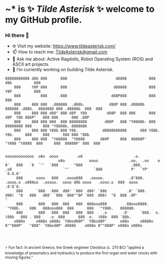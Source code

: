 **~*** is ✨ _Tilde Asterisk_ ✨ welcome to my GitHub profile.
=======
### Hi there 👋
- 🌐 Visit my website: https://www.tildeasterisk.com/
- 📫 How to reach me: TildeAsterisk@gmail.com
- 💬 Ask me about: Active Ragdolls, Robot Operating System (ROS) and ASCII art projects.
- 🔭 I’m currently working on building Tilde Asterisk.
```
88888888888 d8b 888      888                      d8888          888                    d8b          888      
    888     Y8P 888      888                     d88888          888                    Y8P          888      
    888         888      888                    d88P888          888                                 888      
    888     888 888  .d88888  .d88b.           d88P 888 .d8888b  888888 .d88b.  888d888 888 .d8888b  888  888 
    888     888 888 d88" 888 d8P  Y8b         d88P  888 88K      888   d8P  Y8b 888P"   888 88K      888 .88P 
    888     888 888 888  888 88888888        d88P   888 "Y8888b. 888   88888888 888     888 "Y8888b. 888888K  
    888     888 888 Y88b 888 Y8b.           d8888888888      X88 Y88b. Y8b.     888     888      X88 888 "88b 
    888     888 888  "Y88888  "Y8888       d88P     888  88888P'  "Y888 "Y8888  888     888  88888P' 888  888 


ooooooooooooo  o8o  oooo        .o8                       .o.                    .                       o8o           oooo              .oo.  .oo    o    
8'   888   `8  `"'  `888       "888                      .888.                 .o8                       `"'           `888             P'  `YP'   `8.8.8' 
     888      oooo   888   .oooo888   .ooooo.           .8"888.      .oooo.o .o888oo  .ooooo.  oooo d8b oooo   .oooo.o  888  oooo                  .8'8`8. 
     888      `888   888  d88' `888  d88' `88b         .8' `888.    d88(  "8   888   d88' `88b `888""8P `888  d88(  "8  888 .8P'                      "    
     888       888   888  888   888  888ooo888        .88ooo8888.   `"Y88b.    888   888ooo888  888      888  `"Y88b.   888888.                            
     888       888   888  888   888  888    .o       .8'     `888.  o.  )88b   888 . 888    .o  888      888  o.  )88b  888 `88b.                          
    o888o     o888o o888o `Y8bod88P" `Y8bod8P'      o88o     o8888o 8""888P'   "888" `Y8bod8P' d888b    o888o 8""888P' o888o o888o                         
                                                                                                                                                           
                                                                                                                                                           
                                                                                                                                                           

```
<sub>⚡ Fun fact: In ancient Greece, the Greek engineer Ctesibius (c. 270 BC) "applied a knowledge of pneumatics and hydraulics to produce the first organ and water clocks with moving figures."
</sub>
<!--
- 🌱 I’m currently learning ...
- 👯 I’m looking to collaborate on ...
- 🤔 I’m looking for help with ...
- 💬 Ask me about ...
- ⚡ Fun fact: ...

<h1><strong>~ CandyBox, The Original.</strong></h1>
<iframe id="cbframe" scrolling="no" frameBorder="0"  src="https://candybox2.github.io/candybox/"></iframe>
 <p>* When working on creating an ASCII art web game, it is hard not to draw inspiration from CandyBox. Originally released in April 2013. The sequel is programmed in TypeScript, whereas the original is in JavaScript.</p> -->

